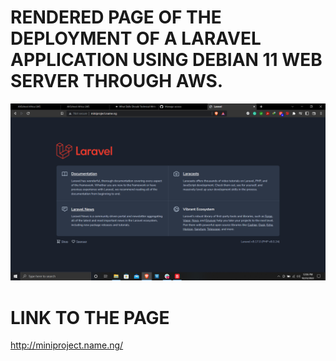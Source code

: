 # **RENDERED PAGE OF THE DEPLOYMENT OF A LARAVEL APPLICATION USING DEBIAN 11 WEB SERVER THROUGH AWS.**
![](Images/miniproject.png)

# **LINK TO THE PAGE**
 http://miniproject.name.ng/